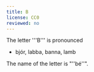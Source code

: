 ```yaml
---
title: B
license: CC0
reviewed: no
---
```


The letter '''B''' is pronounced <Audio src="MoMZ.mp3" inline/>. It is similar to the ''b'' in English, except that you don't use your voice. It's the same sound as in the English word ''s'''p'''am''.

* bjór, labba, banna, lamb

The name of the letter is "''bé''".

